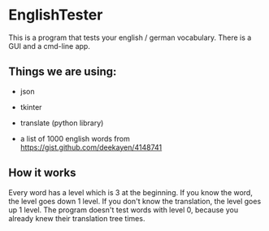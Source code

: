 # EnglishTester

This is a program that tests your english / german vocabulary.
There is a GUI and a cmd-line app.

## Things we are using:

* json

* tkinter

* translate (python library)

* a list of 1000 english words from https://gist.github.com/deekayen/4148741

## How it works

Every word has a level which is 3 at the beginning. If you know the word, the level goes down 1 level.
If you don't know the translation, the level goes up 1 level. The program doesn't test words with level 0,
because you already knew their translation tree times.
